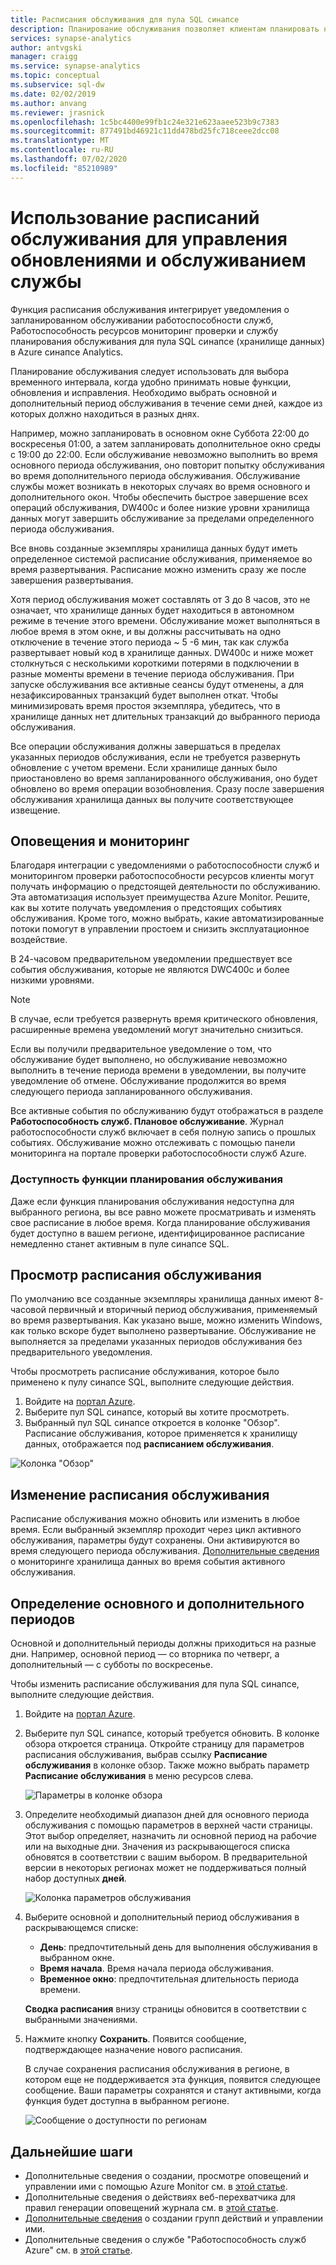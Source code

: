 ```yaml
---
title: Расписания обслуживания для пула SQL синапсе
description: Планирование обслуживания позволяет клиентам планировать необходимые события запланированного обслуживания, которые Azure синапсе Analytics использует для развертывания новых функций, обновлений и исправлений.
services: synapse-analytics
author: antvgski
manager: craigg
ms.service: synapse-analytics
ms.topic: conceptual
ms.subservice: sql-dw
ms.date: 02/02/2019
ms.author: anvang
ms.reviewer: jrasnick
ms.openlocfilehash: 1c5bc4400e99fb1c24e321e623aaee523b9c7383
ms.sourcegitcommit: 877491bd46921c11dd478bd25fc718ceee2dcc08
ms.translationtype: MT
ms.contentlocale: ru-RU
ms.lasthandoff: 07/02/2020
ms.locfileid: "85210989"
---
```

# <a name="use-maintenance-schedules-to-manage-service-updates-and-maintenance"></a>Использование расписаний обслуживания для управления обновлениями и обслуживанием службы

Функция расписания обслуживания интегрирует уведомления о запланированном обслуживании работоспособности служб, Работоспособность ресурсов мониторинг проверки и службу планирования обслуживания для пула SQL синапсе (хранилище данных) в Azure синапсе Analytics.

Планирование обслуживания следует использовать для выбора временного интервала, когда удобно принимать новые функции, обновления и исправления. Необходимо выбрать основной и дополнительный период обслуживания в течение семи дней, каждое из которых должно находиться в разных днях.

Например, можно запланировать в основном окне Суббота 22:00 до воскресенья 01:00, а затем запланировать дополнительное окно среды с 19:00 до 22:00. Если обслуживание невозможно выполнить во время основного периода обслуживания, оно повторит попытку обслуживания во время дополнительного периода обслуживания. Обслуживание службы может возникать в некоторых случаях во время основного и дополнительного окон. Чтобы обеспечить быстрое завершение всех операций обслуживания, DW400c и более низкие уровни хранилища данных могут завершить обслуживание за пределами определенного периода обслуживания.

Все вновь созданные экземпляры хранилища данных будут иметь определенное системой расписание обслуживания, применяемое во время развертывания. Расписание можно изменить сразу же после завершения развертывания.

Хотя период обслуживания может составлять от 3 до 8 часов, это не означает, что хранилище данных будет находиться в автономном режиме в течение этого времени. Обслуживание может выполняться в любое время в этом окне, и вы должны рассчитывать на одно отключение в течение этого периода ~ 5 -6 мин, так как служба развертывает новый код в хранилище данных. DW400c и ниже может столкнуться с несколькими короткими потерями в подключении в разные моменты времени в течение периода обслуживания. При запуске обслуживания все активные сеансы будут отменены, а для незафиксированных транзакций будет выполнен откат. Чтобы минимизировать время простоя экземпляра, убедитесь, что в хранилище данных нет длительных транзакций до выбранного периода обслуживания.

Все операции обслуживания должны завершаться в пределах указанных периодов обслуживания, если не требуется развернуть обновление с учетом времени. Если хранилище данных было приостановлено во время запланированного обслуживания, оно будет обновлено во время операции возобновления. Сразу после завершения обслуживания хранилища данных вы получите соответствующее извещение.

## <a name="alerts-and-monitoring"></a>Оповещения и мониторинг

Благодаря интеграции с уведомлениями о работоспособности служб и мониторингом проверки работоспособности ресурсов клиенты могут получать информацию о предстоящей деятельности по обслуживанию. Эта автоматизация использует преимущества Azure Monitor. Решите, как вы хотите получать уведомления о предстоящих событиях обслуживания. Кроме того, можно выбрать, какие автоматизированные потоки помогут в управлении простоем и снизить эксплуатационное воздействие.

В 24-часовом предварительном уведомлении предшествует все события обслуживания, которые не являются DWC400c и более низкими уровнями.

> [!NOTE]
> В случае, если требуется развернуть время критического обновления, расширенные времена уведомлений могут значительно снизиться.

Если вы получили предварительное уведомление о том, что обслуживание будет выполнено, но обслуживание невозможно выполнить в течение периода времени в уведомлении, вы получите уведомление об отмене. Обслуживание продолжится во время следующего периода запланированного обслуживания.

Все активные события по обслуживанию будут отображаться в разделе **Работоспособность служб. Плановое обслуживание**. Журнал работоспособности служб включает в себя полную запись о прошлых событиях. Обслуживание можно отслеживать с помощью панели мониторинга на портале проверки работоспособности служб Azure.

### <a name="maintenance-schedule-availability"></a>Доступность функции планирования обслуживания

Даже если функция планирования обслуживания недоступна для выбранного региона, вы все равно можете просматривать и изменять свое расписание в любое время. Когда планирование обслуживания будет доступно в вашем регионе, идентифицированное расписание немедленно станет активным в пуле синапсе SQL.

## <a name="view-a-maintenance-schedule"></a>Просмотр расписания обслуживания

По умолчанию все созданные экземпляры хранилища данных имеют 8-часовой первичный и вторичный период обслуживания, применяемый во время развертывания. Как указано выше, можно изменить Windows, как только вскоре будет выполнено развертывание. Обслуживание не выполняется за пределами указанных периодов обслуживания без предварительного уведомления.

Чтобы просмотреть расписание обслуживания, которое было применено к пулу синапсе SQL, выполните следующие действия.

1. Войдите на [портал Azure](https://portal.azure.com/).
2. Выберите пул SQL синапсе, который вы хотите просмотреть.
3. Выбранный пул SQL синапсе откроется в колонке "Обзор". Расписание обслуживания, которое применяется к хранилищу данных, отображается под **расписанием обслуживания**.

![Колонка "Обзор"](./media/maintenance-scheduling/clear-overview-blade.PNG)

## <a name="change-a-maintenance-schedule"></a>Изменение расписания обслуживания

Расписание обслуживания можно обновить или изменить в любое время. Если выбранный экземпляр проходит через цикл активного обслуживания, параметры будут сохранены. Они активируются во время следующего периода обслуживания. [Дополнительные сведения](../../service-health/resource-health-overview.md?toc=/azure/synapse-analytics/sql-data-warehouse/toc.json&bc=/azure/synapse-analytics/sql-data-warehouse/breadcrumb/toc.json) о мониторинге хранилища данных во время события активного обслуживания.

## <a name="identifying-the-primary-and-secondary-windows"></a>Определение основного и дополнительного периодов

Основной и дополнительный периоды должны приходиться на разные дни. Например, основной период — со вторника по четверг, а дополнительный — с субботы по воскресенье.

Чтобы изменить расписание обслуживания для пула SQL синапсе, выполните следующие действия.

1. Войдите на [портал Azure](https://portal.azure.com/).
2. Выберите пул SQL синапсе, который требуется обновить. В колонке обзора откроется страница.
Откройте страницу для параметров расписания обслуживания, выбрав ссылку **Расписание обслуживания** в колонке обзор. Также можно выбрать параметр **Расписание обслуживания** в меню ресурсов слева.

    ![Параметры в колонке обзора](./media/maintenance-scheduling/maintenance-change-option.png)

3. Определите необходимый диапазон дней для основного периода обслуживания с помощью параметров в верхней части страницы. Этот выбор определяет, назначить ли основной период на рабочие или на выходные дни. Значения из раскрывающегося списка обновятся в соответствии с вашим выбором.
В предварительной версии в некоторых регионах может не поддерживаться полный набор доступных **дней**.

   ![Колонка параметров обслуживания](./media/maintenance-scheduling/maintenance-settings-page.png)

4. Выберите основной и дополнительный период обслуживания в раскрывающемся списке:
   - **День**: предпочтительный день для выполнения обслуживания в выбранном окне.
   - **Время начала**. Время начала периода обслуживания.
   - **Временное окно**: предпочтительная длительность периода времени.

   **Сводка расписания** внизу страницы обновится в соответствии с выбранными значениями.
  
5. Нажмите кнопку **Сохранить**. Появится сообщение, подтверждающее назначение нового расписания.

   В случае сохранения расписания обслуживания в регионе, в котором еще не поддерживается эта функция, появится следующее сообщение. Ваши параметры сохранятся и станут активными, когда функция будет доступна в выбранном регионе.

   ![Сообщение о доступности по регионам](./media/maintenance-scheduling/maintenance-not-active-toast.png)

## <a name="next-steps"></a>Дальнейшие шаги

- Дополнительные сведения о создании, просмотре оповещений и управлении ими с помощью Azure Monitor см. в [этой статье](../../azure-monitor/platform/alerts-metric.md?toc=/azure/synapse-analytics/sql-data-warehouse/toc.json&bc=/azure/synapse-analytics/sql-data-warehouse/breadcrumb/toc.json).
- Дополнительные сведения о действиях веб-перехватчика для правил генерации оповещений журнала см. в [этой статье](../..//azure-monitor/platform/alerts-log-webhook.md?toc=/azure/synapse-analytics/sql-data-warehouse/toc.json&bc=/azure/synapse-analytics/sql-data-warehouse/breadcrumb/toc.json).
- [Дополнительные сведения](../..//azure-monitor/platform/action-groups.md?toc=/azure/synapse-analytics/sql-data-warehouse/toc.json&bc=/azure/synapse-analytics/sql-data-warehouse/breadcrumb/toc.json) о создании групп действий и управлении ими.
- Дополнительные сведения о службе "Работоспособность служб Azure" см. в [этой статье](../../service-health/service-health-overview.md?toc=/azure/synapse-analytics/sql-data-warehouse/toc.json&bc=/azure/synapse-analytics/sql-data-warehouse/breadcrumb/toc.json).
